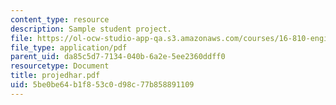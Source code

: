 ```yaml
---
content_type: resource
description: Sample student project.
file: https://ol-ocw-studio-app-qa.s3.amazonaws.com/courses/16-810-engineering-design-and-rapid-prototyping-january-iap-2007/5be0be64b1f853c0d98c77b858891109_projedhar.pdf
file_type: application/pdf
parent_uid: da85c5d7-7134-040b-6a2e-5ee2360ddff0
resourcetype: Document
title: projedhar.pdf
uid: 5be0be64-b1f8-53c0-d98c-77b858891109
---
```

